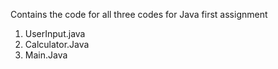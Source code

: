 Contains the code for all three codes for Java first assignment
1) UserInput.java
2) Calculator.Java
3) Main.Java
